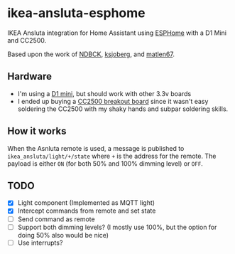 # ikea-ansluta-esphome
IKEA Ansluta integration for Home Assistant using [ESPHome](https://esphome.io) with a D1 Mini and CC2500.

Based upon the work of [NDBCK](https://github.com/NDBCK/Ansluta-Remote-Controller), [ksjoberg](https://github.com/ksjoberg/ikea-ansluta-bridge), and [matlen67](https://github.com/matlen67/ansluta-control).

## Hardware
- I'm using a [D1 mini](https://docs.wemos.cc/en/latest/d1/d1_mini.html), but should work with other 3.3v boards
- I ended up buying a [CC2500 breakout board](https://www.ebay.co.uk/itm/CC2500-2-4GHz-Module-on-Breakout-Board-with-0-1-Header-Pins-UK-Stock-/262966744730) since it wasn't easy soldering the CC2500 with my shaky hands and subpar soldering skills.

## How it works
When the Asnluta remote is used, a message is published to `ikea_ansluta/light/+/state` where `+` is the address for the remote. The payload is either `ON` (for both 50% and 100% dimming level) or `OFF`.

## TODO
- [X] Light component (Implemented as MQTT light)
- [X] Intercept commands from remote and set state
- [ ] Send command as remote
- [ ] Support both dimming levels? (I mostly use 100%, but the option for doing 50% also would be nice)
- [ ] Use interrupts?
